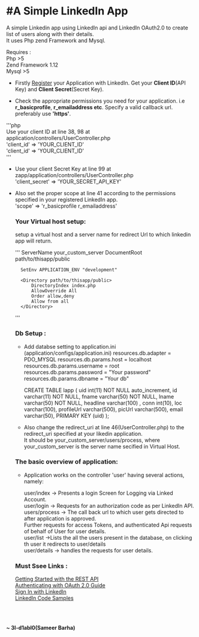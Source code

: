 #A Simple LinkedIn App
=====================

A simple Linkedin app using LinkedIn api and LinkedIn OAuth2.0 to create list of users along with their details.<br>
	It uses Php zend Framework and Mysql.<br>

Requires :<br>
Php >5<br>
Zend Framework 1.12<br>
Mysql >5<br>

	
* Firstly <a href="https://www.linkedin.com/developer/apps">Register</a> your Application with LinkedIn. Get your <b>Client ID</b>(API Key) and <b>Client Secret</b>(Secret Key).

* Check the appropriate permissions you need for your application. i.e <b>r_basicprofile</b>, <b>r_emailaddress etc</b>.
Specify a valid callback url. preferably use <b>'https'</b>. <br>

'''php	
	Use your client ID at line 38, 98 at application/controllers/UserController.php <br>
					'client_id' => 'YOUR_CLIENT_ID'	<br>
					'client_id' => 'YOUR_CLIENT_ID'	<br>
'''	
	

* Use your client Secret Key at line 99 at zapp/application/controllers/UserController.php <br>
				'client_secret' => 'YOUR_SECRET_API_KEY' 	
	

* Also set the proper scope at line 41 according to the permissions specified in your registered LinkedIn app.<br>
				'scope' => 'r_basicprofile r_emailaddress'
	
	

	<h3>Your Virtual host setup:</h3>

	setup  a virtual host and a server name for redirect Url to which linkedin app will return.
	</p>
	'''
	<VirtualHost *:80>
        ServerName your_custom_server
        DocumentRoot path/to/thisapp/public
     
        SetEnv APPLICATION_ENV "development"
     
        <Directory path/to/thisapp/public>
            DirectoryIndex index.php
            AllowOverride All
            Order allow,deny
            Allow from all
        </Directory>
    </VirtualHost>
    '''
   <p>
    <h3>Db Setup : </h3>
   
    * Add databse setting to application.ini (application/configs/application.ini)
		resources.db.adapter = PDO_MYSQL
		resources.db.params.host = localhost
		resources.db.params.username = root
		resources.db.params.password = "Your password"
		resources.db.params.dbname = "Your db"

	

		CREATE TABLE lapp (
				uid int(11) NOT NULL auto_increment,
				id varchar(11) NOT NULL,
				fname varchar(50) NOT NULL,
				lname varchar(50) NOT NULL,
				headline varchar(100) ,
				conn int(10),
				loc varchar(100),
				profileUrl varchar(500),
				picUrl varchar(500),
				email varchar(50),
				PRIMARY KEY (uid)
		);

	* Also change the redirect_uri at line 46(UserController.php) to the redirect_uri specified at your likedin application.<br>
	It should be your_custom_server/users/process, where your_custom_server is the server name secified in Virtual Host.


	<h3>The basic overview of application:</h3>

	*	Application works on the controller 'user' having several actions, namely:

		user/index  -> Presents a login Screen for Logging via Linked Account.<br>
		user/login  -> Requests for an authorization code as per LinkedIn API.<br>
		users/process -> The call back url to which user gets directed to after application is approved.<br> Further requests for access Tokens, and authenticated Api requests of behalf of User for user details.<br>
		user/list	->Lists the all the users present in the database, on clicking th user it redirects to user/details<br>
		user/details -> handles the requests for user details.<br>


	<h3>Must Ssee Links : </h3>
	<a href="https://developer.linkedin.com/docs/rest-api">Getting Started with the REST API</a><br>
	<a href="https://developer.linkedin.com/docs/oauth2">Authenticating with OAuth 2.0 Guide</a><br>
	<a href="https://developer.linkedin.com/docs/signin-with-linkedin">Sign In with LinkedIn</a><br>
	<a href="https://developer-programs.linkedin.com/documents/code-samples">LinkedIn Code Samples</a><br>
</p>
<br><br>


<b>~ 3l-d1abl0(Sameer Barha)</b>
